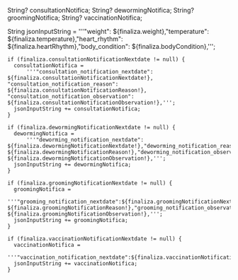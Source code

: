 String? consultationNotifica;
String? dewormingNotifica;
String? groomingNotifica;
String? vaccinationNotifica;

String jsonInputString =
        '''"weight": ${finaliza.weight},"temperature": ${finaliza.temperature},"heart_rhythm": ${finaliza.heartRhythm},"body_condition": ${finaliza.bodyCondition},''';

    if (finaliza.consultationNotificationNextdate != null) {
      consultationNotifica =
          '''"consultation_notification_nextdate": ${finaliza.consultationNotificationNextdate!}, "consultation_notification_reason": ${finaliza.consultationNotificationReason!}, "consultation_notification_observation": ${finaliza.consultationNotificationObservation!},''';
      jsonInputString += consultationNotifica;
    }

    if (finaliza.dewormingNotificationNextdate != null) {
      dewormingNotifica =
          '''"deworming_notification_nextdate": ${finaliza.dewormingNotificationNextdate!},"deworming_notification_reason": ${finaliza.dewormingNotificationReason!},"deworming_notification_observation": ${finaliza.dewormingNotificationObservation!},''';
      jsonInputString += dewormingNotifica;
    }

    if (finaliza.groomingNotificationNextdate != null) {
      groomingNotifica =
          '''"grooming_notification_nextdate":${finaliza.groomingNotificationNextdate!},"grooming_notification_reason": ${finaliza.groomingNotificationReason!},"grooming_notification_observation": ${finaliza.groomingNotificationObservation!},''';
      jsonInputString += groomingNotifica;
    }

    if (finaliza.vaccinationNotificationNextdate != null) {
      vaccinationNotifica =
          '''"vaccination_notification_nextdate":${finaliza.vaccinationNotificationNextdate!},"vaccination_notification_reason":${finaliza.vaccinationNotificationReason!},"vaccination_notification_observation":${finaliza.vaccinationNotificationObservation!},''';
      jsonInputString += vaccinationNotifica;
    }